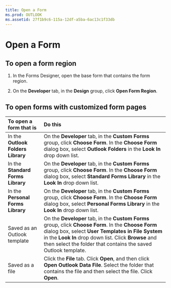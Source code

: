 ```yaml
---
title: Open a Form
ms.prod: OUTLOOK
ms.assetid: 27f1b9c6-115a-12df-a5ba-6ac13c1f33db
---
```



# Open a Form

## To open a form region


1. In the Forms Designer, open the base form that contains the form region.
    
2. On the  **Developer** tab, in the **Design** group, click **Open Form Region**.
    

## To open forms with customized form pages



|**To open a form that is**|**Do this**|
|:-----|:-----|
|In the  **Outlook Folders Library**|On the  **Developer** tab, in the **Custom Forms** group, click **Choose Form**. In the  **Choose Form** dialog box, select **Outlook Folders** in the **Look In** drop down list.|
|In the  **Standard Forms Library**|On the  **Developer** tab, in the **Custom Forms** group, click **Choose Form**. In the  **Choose Form** dialog box, select **Standard Forms Library** in the **Look In** drop down list.|
|In the  **Personal Forms Library**|On the  **Developer** tab, in the **Custom Forms** group, click **Choose Form**. In the  **Choose Form** dialog box, select **Personal Forms Library** in the **Look In** drop down list.|
|Saved as an Outlook template|On the  **Developer** tab, in the **Custom Forms** group, click **Choose Form**. In the  **Choose Form** dialog box, select **User Templates in File System** in the **Look In** drop down list. Click **Browse** and then select the folder that contains the saved Outlook template.|
|Saved as a file|Click the  **File** tab. Click **Open**, and then click  **Open Outlook Data File**. Select the folder that contains the file and then select the file. Click  **Open**.|


